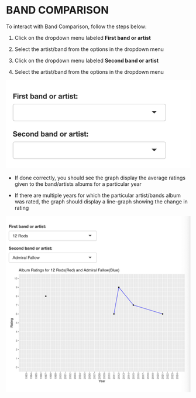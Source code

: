 <!-- _sidebar.md -->

# BAND COMPARISON

To interact with Band Comparison, follow the steps below:

1) Click on the dropdown menu labeled **First band or artist**

2) Select the artist/band from the options in the dropdown menu

3) Click on the dropdown menu labeled **Second band or artist**

4) Select the artist/band from the options in the dropdown menu

![Band Comp 1](396_18.png)

- If done correctly, you should see the graph display the average ratings given to the band/artists albums for a particular year

- If there are multiple years for which the particular artist/bands album was rated, the graph should display a line-graph showing the change in rating

![Band Comp 2](396_19.png)